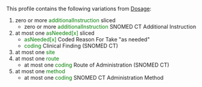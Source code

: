 This profile contains the following variations from [Dosage](http://hl7.org/fhir/STU3/Dosage):

1. zero or more <span style='color:green'> additionalInstruction </span>  sliced
   * zero or more <span style='color:green'> additionalInstruction </span> SNOMED CT Additional Instruction
1. at most one <span style='color:green'> asNeeded[x] </span>  sliced
   * <span style='color:green'> asNeeded[x] </span> Coded Reason For Take "as needed"
   * <span style='color:green'> coding </span> Clinical Finding (SNOMED CT)
1. at most one <span style='color:green'> site </span> 
1. at most one <span style='color:green'> route </span> 
   * at most one <span style='color:green'> coding </span> Route of Administration (SNOMED CT)
1. at most one <span style='color:green'> method </span> 
   * at most one <span style='color:green'> coding </span> SNOMED CT Administration Method